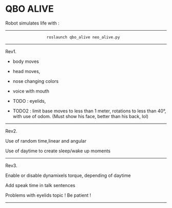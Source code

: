 QBO ALIVE
=========

Robot simulates life with :

_____________________________________________________________________________________________________

                      roslaunch qbo_alive neo_alive.py
_____________________________________________________________________________________________________
Rev1.

- body moves

- head moves,

- nose changing colors

- voice with mouth

- TODO : eyelids, 

- TODO2 : limit base moves to less than 1 meter, rotations to less than 40°, with use of odom.
(Must show his face, better than his back, lol)
_____________________________________________________________________________________________________
Rev2.

Use of random time,linear and angular

Use of daytime to create sleep/wake up moments
_____________________________________________________________________________________________________
Rev3.

Enable or disable dynamixels torque, depending of daytime

Add speak time in talk sentences

  Problems with eyelids topic ! Be patient !
_____________________________________________________________________________________________________
